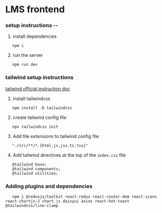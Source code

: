 # LMS frontend

### setup instructions --

1. install dependencies
```
   npm i 
```
2. run the server
```
   npm run dev 
```

### tailwind setup instructions

[tailwind official instruction doc](https://tailwindcss.com/docs/installation)

1. install tailwindcss
```
   npm install -D tailwindcss
```
2. create tailwind config file
```
   npx tailwindcss init
```
3. Add file extensions to tailwind config file
```
   "./src/**/*.{html,js,jsx,ts,tsx}" 
``` 
4. Add tailwind directives at the top of the `index.css` file
```
   @tailwind base;
   @tailwind components;
   @tailwind utilities; 
```

### Adding plugins and dependencies
```
   npm i @reduxjs/toolkit react-redux react-router-dom react-icons react-chartjs-2 chart.js daisyui axios react-hot-toast @tailwindcss/line-clamp  
```